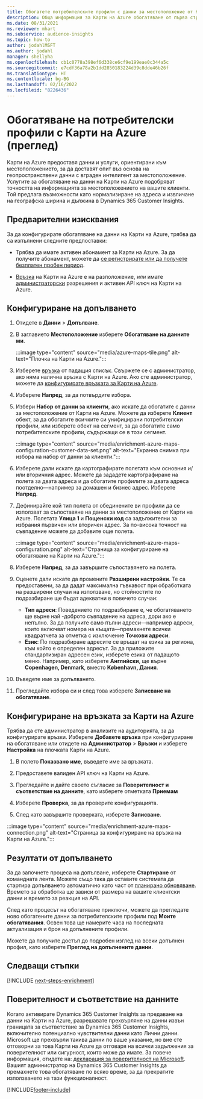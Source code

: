 ```yaml
---
title: Обогатете потребителските профили с данни за местоположение от Карти на Azure
description: Обща информация за Карти на Azure обогатяване от първа страна.
ms.date: 08/31/2021
ms.reviewer: mhart
ms.subservice: audience-insights
ms.topic: how-to
author: jodahlMSFT
ms.author: jodahl
manager: shellyha
ms.openlocfilehash: cb1c0778a398ef6d338ce6cf9e199eae0c344a5c
ms.sourcegitcommit: e7cdf36a78a2b1dd2850183224d39c8dde46b26f
ms.translationtype: HT
ms.contentlocale: bg-BG
ms.lasthandoff: 02/16/2022
ms.locfileid: "8226436"
---
```

# <a name="enrichment-of-customer-profiles-with-azure-maps-preview"></a>Обогатяване на потребителски профили с Карти на Azure (преглед)

Карти на Azure предоставя данни и услуги, ориентирани към местоположението, за да доставят опит въз основа на геопространствени данни с вграден интелигент за местоположение. Услугите за обогатяване на данни на Карти на Azure подобряват точността на информацията за местоположението на вашите клиенти. Той предлага възможности като нормализиране на адреса и извличане на географска ширина и дължина в Dynamics 365 Customer Insights.

## <a name="prerequisites"></a>Предварителни изисквания

За да конфигурирате обогатяване на данни на Карти на Azure, трябва да са изпълнени следните предпоставки:

- Трябва да имате активен абонамент за Карти на Azure. За да получите абонамент, можете да [се регистрирате или да получете безплатен пробен период](https://azure.microsoft.com/services/azure-maps/).

- [Връзка](connections.md) на Карти на Azure е на разположение, *или* имате [администраторски](permissions.md#administrator) разрешения и активен API ключ на Карти на Azure.

## <a name="configure-the-enrichment"></a>Конфигуриране на допълването

1. Отидете в **Данни** > **Допълване**. 

1. В заглавието **Местоположение** изберете **Обогатяване на данните ми**.

   :::image type="content" source="media/azure-maps-tile.png" alt-text="Плочка на Карти на Azure.":::

1. Изберете [връзка](connections.md) от падащия списък. Свържете се с администратор, ако няма налична връзка с Карти на Azure. Ако сте администратор, можете да [конфигурирате връзката за Карти на Azure](#configure-the-connection-for-azure-maps). 

1. Изберете **Напред**, за да потвърдите избора.

1. Избери **Набор от данни за клиенти**, ако искате да обогатите с данни за местоположение от Карти на Azure. Можете да изберете **Клиент** обект, за да обогатите всичките си унифицирани потребителски профили, или изберете обект на сегмент, за да обогатите само потребителските профили, съдържащи се в този сегмент.

    :::image type="content" source="media/enrichment-azure-maps-configuration-customer-data-set.png" alt-text="Екранна снимка при избора на набор от данни за клиенти.":::

1. Изберете дали искате да картографирате полетата към основния и/или вторичния адрес. Можете да зададете картографиране на полета за двата адреса и да обогатите профилите за двата адреса поотделно&mdash;например за домашен и бизнес адрес. Изберете **Напред**.

1. Дефинирайте кой тип полета от обединените ви профили да се използват за съпоставяне на данни за местоположение от Карти на Azure. Полетата **Улица 1** и **Пощенски код** са задължителни за избрания първичен или вторичен адрес. За по-висока точност на съвпадение можете да добавите още полета.

   :::image type="content" source="media/enrichment-azure-maps-configuration.png" alt-text="Страница за конфигуриране на обогатяване на Карти на Azure.":::

1. Изберете **Напред**, за да завършите съпоставянето на полета.

1. Оценете дали искате да промените **Разширени настройки**. Те са предоставени, за да дадат максимална гъвкавост при обработката на разширени случаи на използване, но стойностите по подразбиране ще бъдат адекватни в повечето случаи:
   - **Тип адреси**: Поведението по подразбиране е, че обогатяването ще върне най -доброто съвпадение на адреса, дори ако е непълно. За да получите само пълни адреси&mdash;например адреси, които включват номера на къщата&mdash;премахнете всички квадратчета за отметка с изключение **Точкови адреси**. 
   - **Език**: По подразбиране адресите се връщат на езика за региона, към който е определен адресът. За да приложите стандартизиран адресен език, изберете езика от падащото меню. Например, като изберете **Английски**, ще върне **Copenhagen, Denmark**, вместо **København, Дания**.

1. Въведете име за допълването.

1. Прегледайте избора си и след това изберете **Записване на обогатяване**.

## <a name="configure-the-connection-for-azure-maps"></a>Конфигуриране на връзката за Карти на Azure

Трябва да сте администратор в анализите на аудиторията, за да конфигурирате връзки. Изберете **Добавете връзка** при конфигуриране на обогатяване или отидете на **Администратор** > **Връзки** и изберете **Настройка** на плочката Карти на Azure.

1. В полето **Показвано име**, въведете име за връзката.

1. Предоставете валиден API ключ на Карти на Azure.

1. Прегледайте и дайте своето съгласие за **Поверителност и съответствие на данните**, като изберете отметката **Приемам**

1. Изберете **Проверка**, за да проверите конфигурацията.

1. След като завършите проверката, изберете **Записване**.

:::image type="content" source="media/enrichment-azure-maps-connection.png" alt-text="Страница за конфигуриране на връзка на Карти на Azure.":::

## <a name="enrichment-results"></a>Резултати от допълването

За да започнете процеса на допълване, изберете **Стартиране** от командната лента. Можете също така да оставите системата да стартира допълването автоматично като част от [планирано обновяване](system.md#schedule-tab). Времето за обработка ще зависи от размера на вашите клиентски данни и времето за реакция на API.

След като процесът на обогатяване приключи, можете да прегледате ново обогатените данни за потребителските профили под **Моите обогатявания**. Освен това ще намерите часа на последната актуализация и броя на допълнените профили.

Можете да получите достъп до подробен изглед на всеки допълнен профил, като изберете **Преглед на допълнените данни**.

## <a name="next-steps"></a>Следващи стъпки

[!INCLUDE [next-steps-enrichment](../includes/next-steps-enrichment.md)]

## <a name="data-privacy-and-compliance"></a>Поверителност и съответствие на данните

Когато активирате Dynamics 365 Customer Insights за предаване на данни на Карти на Azure, разрешавате прехвърляне на данни извън границата за съответствие за Dynamics 365 Customer Insights, включително потенциално чувствителни данни като Лични данни. Microsoft ще прехвърли такива данни по ваше указание, но вие сте отговорни за това Карти на Azure да отговаря на всички задължения за поверителност или сигурност, които може да имате. За повече информация, отидете на: [декларация за поверителност на Microsoft](https://go.microsoft.com/fwlink/?linkid=396732).
Вашият администратор на Dynamics 365 Customer Insights да премахнете това обогатяване по всяко време, за да прекратите използването на тази функционалност.

[!INCLUDE[footer-include](../includes/footer-banner.md)]
